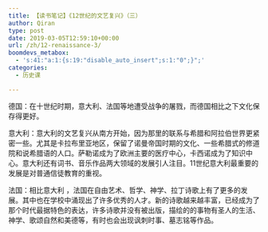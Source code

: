 ```yaml
---
title: 【读书笔记】《12世纪的文艺复兴》（三）
author: Qiran
type: post
date: 2019-03-05T12:59:10+00:00
url: /zh/12-renaissance-3/
boomdevs_metabox:
  - 's:41:"a:1:{s:19:"disable_auto_insert";s:1:"0";}";'
categories:
  - 历史课

---
```

德国：在十世纪时期，意大利、法国等地遭受战争的屠戮，而德国相比之下文化保存得更好。

意大利：意大利的文艺复兴从南方开始，因为那里的联系与希腊和阿拉伯世界更紧密一些。尤其是卡拉布里亚地区，保留了诺曼帝国时期的文化、一些希腊式的修道院和说希腊语的人口。萨勒诺成为了欧洲主要的医疗中心，卡西诺成为了知识中心。意大利还有词书、音乐作品两大领域的发展引人注目。11世纪意大利最重要的发展是对普通信徒教育的重视。

法国：相比意大利 ，法国在自由艺术、哲学、神学、拉丁诗歌上有了更多的发展。其中也在学校中涌现出了许多优秀的人才。新的诗歌越来越丰富，已经成为了那个时代最据特色的表达，许多诗歌并没有被出版，描绘的的事物有圣人的生活、神学、歌颂自然和美德等，有时也会出现讽刺时事、墓志铭等作品。